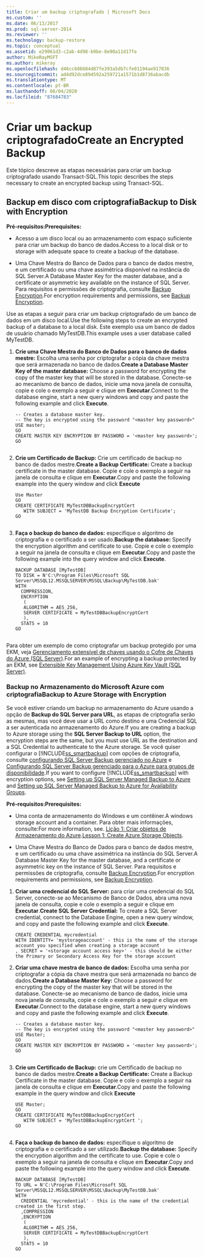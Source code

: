 ```yaml
---
title: Criar um backup criptografado | Microsoft Docs
ms.custom: ''
ms.date: 06/13/2017
ms.prod: sql-server-2014
ms.reviewer: ''
ms.technology: backup-restore
ms.topic: conceptual
ms.assetid: e29061d3-c2ab-4d98-b9be-8e90a11d17fe
author: MikeRayMSFT
ms.author: mikeray
ms.openlocfilehash: d46cc686684d87fe393a5db7cfe01194ae917836
ms.sourcegitcommit: ad4d92dce894592a259721a1571b1d8736abacdb
ms.translationtype: MT
ms.contentlocale: pt-BR
ms.lasthandoff: 08/04/2020
ms.locfileid: "87684783"
---
```

# <a name="create-an-encrypted-backup"></a><span data-ttu-id="7454b-102">Criar um backup criptografado</span><span class="sxs-lookup"><span data-stu-id="7454b-102">Create an Encrypted Backup</span></span>
  <span data-ttu-id="7454b-103">Este tópico descreve as etapas necessárias para criar um backup criptografado usando Transact-SQL.</span><span class="sxs-lookup"><span data-stu-id="7454b-103">This topic describes the steps necessary to create an encrypted backup using Transact-SQL.</span></span>  
  
## <a name="backup-to-disk-with-encryption"></a><span data-ttu-id="7454b-104">Backup em disco com criptografia</span><span class="sxs-lookup"><span data-stu-id="7454b-104">Backup to Disk with Encryption</span></span>  
 <span data-ttu-id="7454b-105">**Pré-requisitos:**</span><span class="sxs-lookup"><span data-stu-id="7454b-105">**Prerequisites:**</span></span>  
  
-   <span data-ttu-id="7454b-106">Acesso a um disco local ou ao armazenamento com espaço suficiente para criar um backup do banco de dados.</span><span class="sxs-lookup"><span data-stu-id="7454b-106">Access to a local disk or to storage with adequate space to create a backup of the database.</span></span>  
  
-   <span data-ttu-id="7454b-107">Uma Chave Mestra do Banco de Dados para o banco de dados mestre, e um certificado ou uma chave assimétrica disponível na instância do SQL Server.</span><span class="sxs-lookup"><span data-stu-id="7454b-107">A Database Master Key for the master database, and a certificate or asymmetric key available on the instance of SQL Server.</span></span> <span data-ttu-id="7454b-108">Para requisitos e permissões de criptografia, consulte [Backup Encryption](backup-encryption.md).</span><span class="sxs-lookup"><span data-stu-id="7454b-108">For encryption requirements and permissions, see [Backup Encryption](backup-encryption.md).</span></span>  
  
 <span data-ttu-id="7454b-109">Use as etapas a seguir para criar um backup criptografado de um banco de dados em um disco local.</span><span class="sxs-lookup"><span data-stu-id="7454b-109">Use the following steps to create an encrypted backup of a database to a local disk.</span></span> <span data-ttu-id="7454b-110">Este exemplo usa um banco de dados de usuário chamado MyTestDB.</span><span class="sxs-lookup"><span data-stu-id="7454b-110">This example uses a user database called MyTestDB.</span></span>  
  
1.  <span data-ttu-id="7454b-111">**Crie uma Chave Mestra do Banco de Dados para o banco de dados mestre:** Escolha uma senha por criptografar a cópia da chave mestra que será armazenada no banco de dados.</span><span class="sxs-lookup"><span data-stu-id="7454b-111">**Create a Database Master Key of the master database:** Choose a password for encrypting the copy of the master key that will be stored in the database.</span></span> <span data-ttu-id="7454b-112">Conecte-se ao mecanismo de banco de dados, inicie uma nova janela de consulta, copie e cole o exemplo a seguir e clique em **Executar**.</span><span class="sxs-lookup"><span data-stu-id="7454b-112">Connect to the database engine, start a new query windows and copy and paste the following example and click **Execute**.</span></span>  
  
    ```  
    -- Creates a database master key.   
    -- The key is encrypted using the password "<master key password>"  
    USE master;  
    GO  
    CREATE MASTER KEY ENCRYPTION BY PASSWORD = '<master key password>';  
    GO  
  
    ```  
  
2.  <span data-ttu-id="7454b-113">**Crie um Certificado de Backup:** Crie um certificado de backup no banco de dados mestre.</span><span class="sxs-lookup"><span data-stu-id="7454b-113">**Create a Backup Certificate:** Create a backup certificate in the master database.</span></span> <span data-ttu-id="7454b-114">Copie e cole o exemplo a seguir na janela de consulta e clique em **Executar**.</span><span class="sxs-lookup"><span data-stu-id="7454b-114">Copy and paste the following example into the query window and click **Execute**</span></span>  
  
    ```  
    Use Master  
    GO  
    CREATE CERTIFICATE MyTestDBBackupEncryptCert  
       WITH SUBJECT = 'MyTestDB Backup Encryption Certificate';  
    GO  
  
    ```  
  
3.  <span data-ttu-id="7454b-115">**Faça o backup do banco de dados:** especifique o algoritmo de criptografia e o certificado a ser usado.</span><span class="sxs-lookup"><span data-stu-id="7454b-115">**Backup the database:** Specify the encryption algorithm and certificate to use.</span></span> <span data-ttu-id="7454b-116">Copie e cole o exemplo a seguir na janela de consulta e clique em **Executar**.</span><span class="sxs-lookup"><span data-stu-id="7454b-116">Copy and paste the following example into the query window and click **Execute**.</span></span>  
  
    ```  
    BACKUP DATABASE [MyTestDB]  
    TO DISK = N'C:\Program Files\Microsoft SQL Server\MSSQL12.MSSQLSERVER\MSSQL\Backup\MyTestDB.bak'  
    WITH  
      COMPRESSION,  
      ENCRYPTION   
       (  
       ALGORITHM = AES_256,  
       SERVER CERTIFICATE = MyTestDBBackupEncryptCert  
       ),  
      STATS = 10  
    GO  
  
    ```  
  
 <span data-ttu-id="7454b-117">Para obter um exemplo de como criptografar um backup protegido por uma EKM, veja [Gerenciamento extensível de chaves usando o Cofre de Chaves do Azure &#40;SQL Server&#41;](../security/encryption/extensible-key-management-using-azure-key-vault-sql-server.md).</span><span class="sxs-lookup"><span data-stu-id="7454b-117">For an example of encrypting a backup protected by an EKM, see [Extensible Key Management Using Azure Key Vault &#40;SQL Server&#41;](../security/encryption/extensible-key-management-using-azure-key-vault-sql-server.md).</span></span>  
  
### <a name="backup-to-azure-storage-with-encryption"></a><span data-ttu-id="7454b-118">Backup no Armazenamento do Microsoft Azure com criptografia</span><span class="sxs-lookup"><span data-stu-id="7454b-118">Backup to Azure Storage with Encryption</span></span>  
 <span data-ttu-id="7454b-119">Se você estiver criando um backup no armazenamento do Azure usando a opção de **Backup do SQL Server para URL**, as etapas de criptografia serão as mesmas, mas você deve usar a URL como destino e uma Credencial SQL a ser autenticada no armazenamento do Azure.</span><span class="sxs-lookup"><span data-stu-id="7454b-119">If you are creating a backup to Azure storage using the **SQL Server Backup to URL** option, the encryption steps are the same, but you must use URL as the destination and a SQL Credential to authenticate to the Azure storage.</span></span> <span data-ttu-id="7454b-120">Se você quiser configurar o [!INCLUDE[ss_smartbackup](../../includes/ss-smartbackup-md.md)] com opções de criptografia, consulte [configurando SQL Server Backup gerenciado no Azure](enable-sql-server-managed-backup-to-microsoft-azure.md) e [Configurando SQL Server Backup gerenciado para o Azure para grupos de disponibilidade](../../database-engine/setting-up-sql-server-managed-backup-to-windows-azure-for-availability-groups.md).</span><span class="sxs-lookup"><span data-stu-id="7454b-120">If you want to configure [!INCLUDE[ss_smartbackup](../../includes/ss-smartbackup-md.md)] with encryption options, see [Setting up SQL Server Managed Backup to Azure](enable-sql-server-managed-backup-to-microsoft-azure.md) and [Setting up SQL Server Managed Backup to Azure for Availability Groups](../../database-engine/setting-up-sql-server-managed-backup-to-windows-azure-for-availability-groups.md).</span></span>  
  
 <span data-ttu-id="7454b-121">**Pré-requisitos:**</span><span class="sxs-lookup"><span data-stu-id="7454b-121">**Prerequisites:**</span></span>  
  
-   <span data-ttu-id="7454b-122">Uma conta de armazenamento do Windows e um contêiner.</span><span class="sxs-lookup"><span data-stu-id="7454b-122">A windows storage account and a container.</span></span> <span data-ttu-id="7454b-123">Para obter mais informações, consulte:</span><span class="sxs-lookup"><span data-stu-id="7454b-123">For more information, see.</span></span> <span data-ttu-id="7454b-124">[Lição 1: Criar objetos de Armazenamento do Azure](../../tutorials/lesson-1-create-windows-azure-storage-objects.md).</span><span class="sxs-lookup"><span data-stu-id="7454b-124">[Lesson 1: Create Azure Storage Objects](../../tutorials/lesson-1-create-windows-azure-storage-objects.md).</span></span>  
  
-   <span data-ttu-id="7454b-125">Uma Chave Mestra do Banco de Dados para o banco de dados mestre, e um certificado ou uma chave assimétrica na instância do SQL Server.</span><span class="sxs-lookup"><span data-stu-id="7454b-125">A Database Master Key for the master database, and a certificate or asymmetric key  on the instance of SQL Server.</span></span> <span data-ttu-id="7454b-126">Para requisitos e permissões de criptografia, consulte [Backup Encryption](backup-encryption.md).</span><span class="sxs-lookup"><span data-stu-id="7454b-126">For encryption requirements and permissions, see [Backup Encryption](backup-encryption.md).</span></span>  
  
1.  <span data-ttu-id="7454b-127">**Criar uma credencial do SQL Server:** para criar uma credencial do SQL Server, conecte-se ao Mecanismo de Banco de Dados, abra uma nova janela de consulta, copie e cole o exemplo a seguir e clique em **Executar**.</span><span class="sxs-lookup"><span data-stu-id="7454b-127">**Create SQL Server Credential:** To create a SQL Server credential, connect to the Database Engine, open a new query window, and copy and paste the following example and click **Execute**.</span></span>  
  
    ```  
    CREATE CREDENTIAL mycredential   
    WITH IDENTITY= 'mystorageaccount' - this is the name of the storage account you specified when creating a storage account    
    , SECRET = '<storage account access key>' - this should be either the Primary or Secondary Access Key for the storage account  
    ```  
  
2.  <span data-ttu-id="7454b-128">**Criar uma chave mestra de banco de dados:** Escolha uma senha por criptografar a cópia da chave mestra que será armazenada no banco de dados.</span><span class="sxs-lookup"><span data-stu-id="7454b-128">**Create a Database Master Key:** Choose a password for encrypting the copy of the master key that will be stored in the database.</span></span> <span data-ttu-id="7454b-129">Conecte-se ao mecanismo de banco de dados, inicie uma nova janela de consulta, copie e cole o exemplo a seguir e clique em **Executar**.</span><span class="sxs-lookup"><span data-stu-id="7454b-129">Connect to the database engine, start a new query windows and copy and paste the following example and click **Execute**.</span></span>  
  
    ```  
    -- Creates a database master key.  
    -- The key is encrypted using the password "<master key password>"  
    USE Master;  
    GO  
    CREATE MASTER KEY ENCRYPTION BY PASSWORD = '<master key password>';  
    GO  
  
    ```  
  
3.  <span data-ttu-id="7454b-130">**Crie um Certificado de Backup:** crie um Certificado de backup no banco de dados mestre.</span><span class="sxs-lookup"><span data-stu-id="7454b-130">**Create a Backup Certificate:** Create a Backup Certificate in the master database.</span></span> <span data-ttu-id="7454b-131">Copie e cole o exemplo a seguir na janela de consulta e clique em **Executar**.</span><span class="sxs-lookup"><span data-stu-id="7454b-131">Copy and paste the following example in the query window and click **Execute**</span></span>  
  
    ```  
    USE Master;  
    GO  
    CREATE CERTIFICATE MyTestDBBackupEncryptCert  
       WITH SUBJECT = 'MyTestDBBackupEncryptCert ';  
    GO  
  
    ```  
  
4.  <span data-ttu-id="7454b-132">**Faça o backup do banco de dados:** especifique o algoritmo de criptografia e o certificado a ser utilizado.</span><span class="sxs-lookup"><span data-stu-id="7454b-132">**Backup the database:** Specify the encryption algorithm and the certificate to use.</span></span> <span data-ttu-id="7454b-133">Copie e cole o exemplo a seguir na janela de consulta e clique em **Executar**.</span><span class="sxs-lookup"><span data-stu-id="7454b-133">Copy and paste the following example into the query window and click **Execute**.</span></span>  
  
    ```  
    BACKUP DATABASE [MyTestDB]  
    TO URL = N'C:\Program Files\Microsoft SQL Server\MSSQL12.MSSQLSERVER\MSSQL\Backup\MyTestDB.bak'  
    WITH  
      CREDENTIAL 'mycredential' - this is the name of the credential created in the first step.  
      ,COMPRESSION  
      ,ENCRYPTION   
       (  
       ALGORITHM = AES_256,  
       SERVER CERTIFICATE = MyTestDBBackupEncryptCert  
       ),  
      STATS = 10  
    GO  
  
    ```  
  
  
